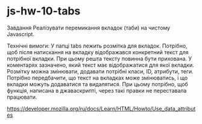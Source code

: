 # js-hw-10-tabs

Завдання
Реалізувати перемикання вкладок (таби) на чистому Javascript.

Технічні вимоги:
У папці tabs лежить розмітка для вкладок. Потрібно, щоб після натискання на вкладку відображався конкретний текст для потрібної вкладки. При цьому решта тексту повинна бути прихована. У коментарях зазначено, який текст має відображатися для якої вкладки.
Розмітку можна змінювати, додавати потрібні класи, ID, атрибути, теги.
Потрібно передбачити, що текст на вкладках може змінюватись, і що вкладки можуть додаватися та видалятися. При цьому потрібно, щоб функція, написана в джаваскрипті, через такі правки не переставала працювати.

https://developer.mozilla.org/ru/docs/Learn/HTML/Howto/Use_data_attributes

